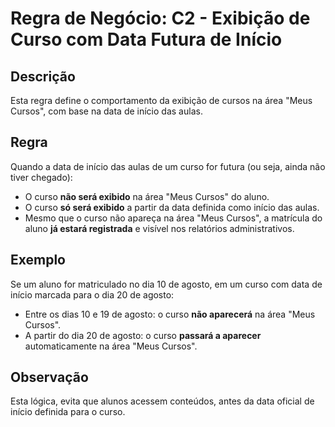 # Regra de Negócio: C2 - Exibição de Curso com Data Futura de Início

## Descrição

Esta regra define o comportamento da exibição de cursos na área "Meus Cursos", com base na data de início das aulas.

## Regra

Quando a data de início das aulas de um curso for futura (ou seja, ainda não tiver chegado):

- O curso **não será exibido** na área "Meus Cursos" do aluno.
- O curso **só será exibido** a partir da data definida como início das aulas.
- Mesmo que o curso não apareça na área "Meus Cursos", a matrícula do aluno **já estará registrada** e visível nos relatórios administrativos.

## Exemplo

Se um aluno for matriculado no dia 10 de agosto, em um curso com data de início marcada para o dia 20 de agosto:

- Entre os dias 10 e 19 de agosto: o curso **não aparecerá** na área "Meus Cursos".
- A partir do dia 20 de agosto: o curso **passará a aparecer** automaticamente na área "Meus Cursos".

## Observação

Esta lógica, evita que alunos acessem conteúdos, antes da data oficial de início definida para o curso.
